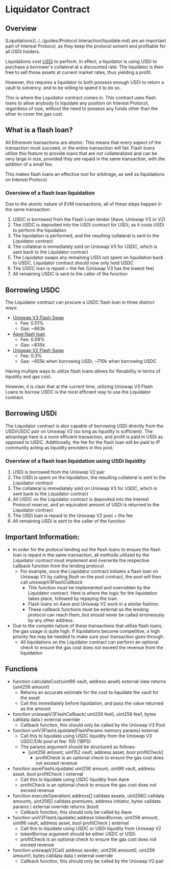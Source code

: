 # Liquidator Contract
 
## Overview
[Liquidations](../../guides/Protocol Interaction/liquidate.md) are an important part of Interest Protocol, as they keep the protocol solvent and profitable for all USDi holders. 
 
Liquidations cost [USDi](../../concepts/USDi/USDi.md) to perform. In effect, a liquidator is using USDi to purchase a borrower's collateral at a discounted rate. 
The liquidator is then free to sell those assets at current market rates, thus yielding a profit. 
 
However, this requires a liquidator to both possess enough USDi to return a vault to solvency, and to be willing to spend it to do so. 
 
This is where the Liquidator contract comes in. This contract uses flash loans to allow anybody to liquidate any position on Interest Protocol, regardless of size, without the need to possess any funds other than the ether to cover the gas cost. 
 
## What is a flash loan? 
 
All Ethereum transactions are *atomic*. This means that every aspect of the transaction must succeed, or the entire transaction will fail. Flash loans utilize this feature to provide loans that are not collateralized and can be very large in size, provided they are repaid in the same transaction, with the addition of a small fee. 
 
This makes flash loans an effective tool for arbitrage, as well as liquidations on Interest Protocol. 
 
### Overview of a flash loan liquidation
Due to the atomic nature of EVM transactions, all of these steps happen in the same transaction:
 
1. USDC is borrowed from the Flash Loan lender (Aave, Uniswap V3 or V2)
2. The USDC is deposited into the USDI contract for USDi, as it costs USDi to perform the liquidation
3. The liquidation is performed, and the resulting collateral is sent to the Liquidator contract
4. The collateral is immediately sold on Uniswap V3 for USDC, which is sent back to the Liquidator contract
5. The Liquidator swaps any remaining USDi not spent on liquidation back to USDC, Liquidator contract should now only hold USDC
6. The USDC loan is repaid + the fee (Uniswap V3 has the lowest fee)
7. All remaining USDC is sent to the caller of the function

## Borrowing USDC
The Liquidator contract can procure a USDC flash loan in three distinct ways:
 
* [Uniswap V3 Flash Swap](https://docs.uniswap.org/protocol/guides/flash-integrations/inheritance-constructors)
    * Fee: 0.01% 
    * Gas: ~663k
* [Aave flash loan](https://docs.aave.com/developers/guides/flash-loans)
    * Fee: 0.09%
    * Gas: ~835k
* [Uniswap V2 Flash Swap](https://docs.uniswap.org/protocol/V2/guides/smart-contract-integration/using-flash-swaps)
    * Fee: 0.3% 
    * Gas: ~655k when borrowing USDi, ~710k when borrowing USDC
 
Having multiple ways to utilize flash loans allows for flexability in terms of liquidity and gas cost. 

However, it is clear that at the current time, utilizing Uniswap V3 Flash Loans to borrow USDC is the most efficient way to use the Liquidator contract. 
 
 
## Borrowing USDi 
The Liquidator contract is also capable of borrowing USDi directly from the USDi/USDC pair on Uniswap V2 (so long as liquidity is sufficient). The advantage here is a more efficient transaction, and profit is paid in USDi as opposed to USDC. Additionally, the fee for the flash loan will be paid to IP community acting as liquidity providers in this pool. 
 
### Overview of a flash loan liquidation using USDi liquidity 
 
1. USDi is borrowed from the Uniswap V2 pair
2. The USDi is spent on the liquidation, the resulting collateral is sent to the Liquidator contract
3. The collateral is immediately sold on Uniswap V3 for USDC, which is sent back to the Liquidator contract
4. All USDC on the Liquidator contract is deposited into the Interest Protocol reserve, and an equivalent amount of USDi is returned to the Liquidator contract
5. The USDi loan is repaid to the Uniswap V2 pool + the fee
6. All remaining USDi is sent to the caller of the function
 
## Important Information:  
* In order for the protocol lending out the flash loans to ensure the flash loan is repaid in the same transaction, all methods utilized by the Liquidator contract must implement and overwrite the respective callback function from the lending protocol. 
    * For example, once the Liquidator contract initiates a flash loan on Uniswap V3 by calling *flash* on the pool contract, the pool will then call *uniswapV3FlashCallback*
        * This function must be implemented and overridden by the Liquidator contract. Here is where the logic for the liquidation takes place, followed by repaying the loan. 
        * Flash loans on Aave and Uniswap V2 work in a similar fashion. 
        * These callback functions must be external so the lending protocol can reach them, but should never be called erroneously by any other address.  
* Due to the complex nature of these transactions that utilize flash loans, the gas usage is quite high. If liquidations become competitive, a high priority fee may be needed to make sure your transaction goes through. 
    * All liquidations on the Liquidator contract can perform an optional check to ensure the gas cost does not exceed the revenue from the liquidation 
 
## Functions
* function calculateCost(uint96 vault, address asset) external view returns (uint256 amount)
    * Returns an accurate estimate for the cost to liquidate the vault for the asset
    * Call this immediately before liquidation, and pass the value returned as the amount
* function uniswapV3FlashCallback(
        uint256 fee0,
        uint256 fee1,
        bytes calldata data
    ) external override
    * Callback function, this should only be called by the Uniswap V3 Pool
* function uniV3FlashLiquidate(FlashParams memory params) external
    * Call this to liquidate using USDC liquidity from the Uniswap V3 USDC/DAI pool at fee: 100 (1BPS)
    * The params argument should be structured as follows: 
        * [uint256 amount,
        uint152 vault,
        address asset,
        bool profitCheck]
            * profitCheck is an optional check to ensure the gas cost does not exceed revenue 
* function aaveFlashLiquidate(
        uint256 amount,
        uint96 vault,
        address asset,
        bool profitCheck
    ) external
    * Call this to liquidate using USDC liquidity from Aave
    * profitCheck is an optional check to ensure the gas cost does not exceed revenue 
* function executeOperation(
        address[] calldata assets, 
        uint256[] calldata amounts,
        uint256[] calldata premiums,
        address initiator, 
        bytes calldata params
    ) external override returns (bool)
    * Callback function, this should only be called by Aave
* function uniV2FlashLiquidate(
        address tokenBorrow,
        uint256 amount,
        uint96 vault,
        address asset,
        bool profitCheck
    ) external
    * Call this to liquidate using USDC or USDi liquidity from Uniswap V2
    * tokenBorrow argument should be either USDC or USDi
    * profitCheck is an optional check to ensure the gas cost does not exceed revenue 
* function uniswapV2Call(
        address sender,
        uint256 amount0,
        uint256 amount1,
        bytes calldata data
    ) external override
    * Callback function, this should only be called by the Uniswap V2 pair
 
 
 
 
 
 
 
 
 
 
 
 
 
 
 
 
 
 
 
 
 
 

